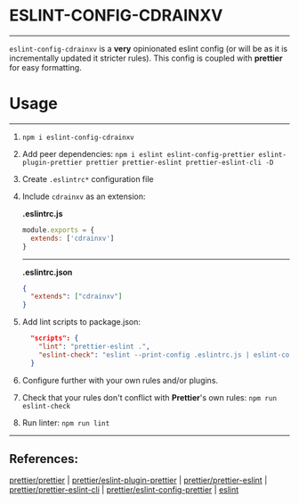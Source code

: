 # ESLINT-CONFIG-CDRAINXV

---

`eslint-config-cdrainxv` is a **very** opinionated eslint config (or will be as
it is incrementally updated it stricter rules). This config is coupled with
**prettier** for easy formatting.

# Usage

---

1. `npm i eslint-config-cdrainxv`

2. Add peer dependencies: `npm i eslint eslint-config-prettier
   eslint-plugin-prettier prettier prettier-eslint prettier-eslint-cli -D`

3. Create `.eslintrc*` configuration file

4. Include `cdrainxv` as an extension:

   **.eslintrc.js**

   ```js
   module.exports = {
     extends: ['cdrainxv']
   }
   ```

   ---

   **.eslintrc.json**

   ```json
   {
     "extends": ["cdrainxv"]
   }
   ```

5. Add lint scripts to package.json:

    ```json
      "scripts": {
        "lint": "prettier-eslint .",
        "eslint-check": "eslint --print-config .eslintrc.js | eslint-config-prettier-check"
      }
    ```

6. Configure further with your own rules and/or plugins.

7. Check that your rules don't conflict with **Prettier**'s own rules:
  `npm run eslint-check`

8. Run linter: `npm run lint`

---

## References:

[prettier/prettier](https://github.com/prettier/prettier#readme) | 
[prettier/eslint-plugin-prettier](https://github.com/prettier/eslint-plugin-prettier#readme) | 
[prettier/prettier-eslint](https://github.com/prettier/prettier-eslint#readme) | 
[prettier/prettier-eslint-cli](https://github.com/prettier/prettier-eslint-cli#readme)
| 
[prettier/eslint-config-prettier](https://github.com/prettier/eslint-config-prettier#readme) | 
[eslint](https://eslint.org/docs/rules/)
